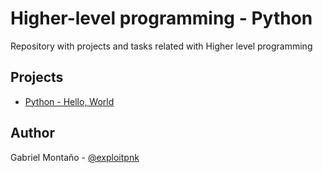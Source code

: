 # Higher-level programming - Python

Repository with projects and tasks related with Higher level programming

## Projects

* [Python - Hello, World]()


## Author

Gabriel Montaño - [@exploitpnk](https://twitter.com/exploitpnk)

